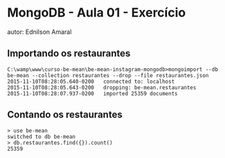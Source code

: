 # MongoDB - Aula 01 - Exercício
autor: Ednilson Amaral


## Importando os restaurantes

```
C:\wamp\www\curso-be-mean\be-mean-instagram-mongodb>mongoimport --db be-mean --collection restaurantes --drop --file restaurantes.json  
2015-11-10T08:28:05.640-0200   connected to: localhost  
2015-11-10T08:28:05.643-0200   dropping: be-mean.restaurantes  
2015-11-10T08:28:07.937-0200   imported 25359 documents
```


Contando os restaurantes
-------------------------

```
> use be-mean  
switched to db be-mean  
> db.restaurantes.find({}).count()  
25359
```